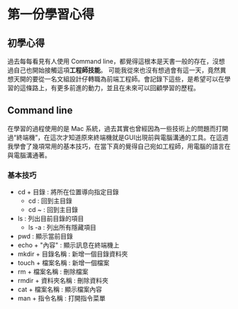 # 第一份學習心得

## 初學心得

過去每每看見有人使用 Command line，都覺得這根本是天書一般的存在，沒想過自己也開始接觸這項**工程師技能**。
可能我從來也沒有想過會有這一天，竟然異想天開的要從一名文組設計仔轉職為前端工程師。會記錄下這些，是希望可以在學習的這條路上，有更多前進的動力，並且在未來可以回顧學習的歷程。

## Command line

在學習的過程使用的是 Mac 系統，過去其實也曾經因為一些技術上的問題而打開過“終端機”，在這次才知道原來終端機就是GUI出現前與電腦溝通的工具。在這週我學會了幾項常用的基本技巧，在當下真的覺得自己宛如工程師，用電腦的語言在與電腦溝通著。

### 基本技巧
* cd + 目錄 : 將所在位置導向指定目錄
  * cd : 回到主目錄
  * cd ~ : 回到主目錄
* ls : 列出目前目錄的項目
  * ls -a : 列出所有隱藏項目
* pwd : 顯示當前目錄
* echo + "內容" : 顯示訊息在終端機上
* mkdir + 目錄名稱 : 新增一個目錄資料夾
* touch + 檔案名稱 : 新增一個檔案
* rm + 檔案名稱 : 刪除檔案
* rmdir + 資料夾名稱 : 刪除資料夾
* cat + 檔案名稱 : 顯示檔案內容
* man + 指令名稱 : 打開指令菜單
